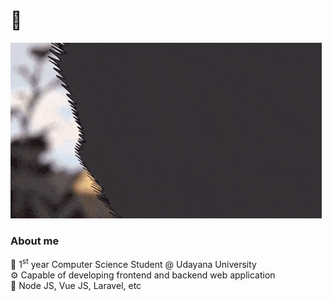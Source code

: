 # :wave:
![image](20th-century-boys.gif) <br>
### About me
🏫 1<sup>st</sup> year Computer Science Student @ Udayana University <br>
⚙️ Capable of developing frontend and backend web application <br>
🧰 Node JS, Vue JS, Laravel, etc
